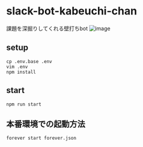 # slack-bot-kabeuchi-chan
課題を深掘りしてくれる壁打ちbot
![image](https://user-images.githubusercontent.com/72111956/231030775-671f26c9-b215-4f94-bef1-41d732f46643.png)

## setup
```
cp .env.base .env
vim .env
npm install
```

## start
```
npm run start
```

## 本番環境での起動方法
```
forever start forever.json
```
